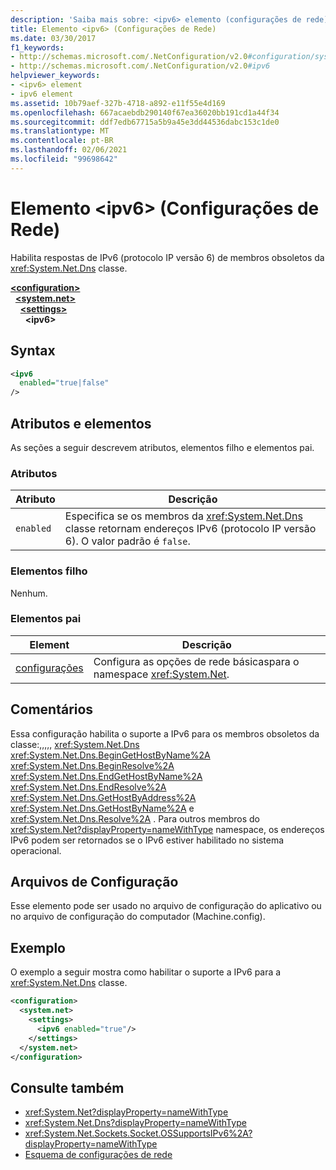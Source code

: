 ```yaml
---
description: 'Saiba mais sobre: <ipv6> elemento (configurações de rede)'
title: Elemento <ipv6> (Configurações de Rede)
ms.date: 03/30/2017
f1_keywords:
- http://schemas.microsoft.com/.NetConfiguration/v2.0#configuration/system.net/settings/ipv6
- http://schemas.microsoft.com/.NetConfiguration/v2.0#ipv6
helpviewer_keywords:
- <ipv6> element
- ipv6 element
ms.assetid: 10b79aef-327b-4718-a892-e11f55e4d169
ms.openlocfilehash: 667acaebdb290140f67ea36020bb191cd1a44f34
ms.sourcegitcommit: ddf7edb67715a5b9a45e3dd44536dabc153c1de0
ms.translationtype: MT
ms.contentlocale: pt-BR
ms.lasthandoff: 02/06/2021
ms.locfileid: "99698642"
---
```

# <a name="ipv6-element-network-settings"></a>Elemento \<ipv6> (Configurações de Rede)

Habilita respostas de IPv6 (protocolo IP versão 6) de membros obsoletos da <xref:System.Net.Dns> classe.  

[**\<configuration>**](../configuration-element.md)\
&nbsp;&nbsp;[**\<system.net>**](system-net-element-network-settings.md)\
&nbsp;&nbsp;&nbsp;&nbsp;[**\<settings>**](settings-element-network-settings.md)\
&nbsp;&nbsp;&nbsp;&nbsp;&nbsp;&nbsp;**\<ipv6>**

## <a name="syntax"></a>Syntax  
  
```xml  
<ipv6  
  enabled="true|false"  
/>  
```  
  
## <a name="attributes-and-elements"></a>Atributos e elementos  

 As seções a seguir descrevem atributos, elementos filho e elementos pai.  
  
### <a name="attributes"></a>Atributos  
  
|**Atributo**|**Descrição**|  
|-------------------|---------------------|  
|`enabled`|Especifica se os membros da <xref:System.Net.Dns> classe retornam endereços IPv6 (protocolo IP versão 6). O valor padrão é `false`.|  
  
### <a name="child-elements"></a>Elementos filho  

 Nenhum.  
  
### <a name="parent-elements"></a>Elementos pai  
  
|**Element**|**Descrição**|  
|-----------------|---------------------|  
|[configurações](settings-element-network-settings.md)|Configura as opções de rede básicaspara o namespace <xref:System.Net>.|  
  
## <a name="remarks"></a>Comentários  

 Essa configuração habilita o suporte a IPv6 para os membros obsoletos da classe:,,,,, <xref:System.Net.Dns> <xref:System.Net.Dns.BeginGetHostByName%2A> <xref:System.Net.Dns.BeginResolve%2A> <xref:System.Net.Dns.EndGetHostByName%2A> <xref:System.Net.Dns.EndResolve%2A> <xref:System.Net.Dns.GetHostByAddress%2A> <xref:System.Net.Dns.GetHostByName%2A> e <xref:System.Net.Dns.Resolve%2A> . Para outros membros do <xref:System.Net?displayProperty=nameWithType> namespace, os endereços IPv6 podem ser retornados se o IPv6 estiver habilitado no sistema operacional.  
  
## <a name="configuration-files"></a>Arquivos de Configuração  

 Esse elemento pode ser usado no arquivo de configuração do aplicativo ou no arquivo de configuração do computador (Machine.config).  
  
## <a name="example"></a>Exemplo  

 O exemplo a seguir mostra como habilitar o suporte a IPv6 para a <xref:System.Net.Dns> classe.  
  
```xml  
<configuration>  
  <system.net>  
    <settings>  
      <ipv6 enabled="true"/>  
    </settings>  
  </system.net>  
</configuration>  
```  
  
## <a name="see-also"></a>Consulte também

- <xref:System.Net?displayProperty=nameWithType>
- <xref:System.Net.Dns?displayProperty=nameWithType>
- <xref:System.Net.Sockets.Socket.OSSupportsIPv6%2A?displayProperty=nameWithType>
- [Esquema de configurações de rede](index.md)
